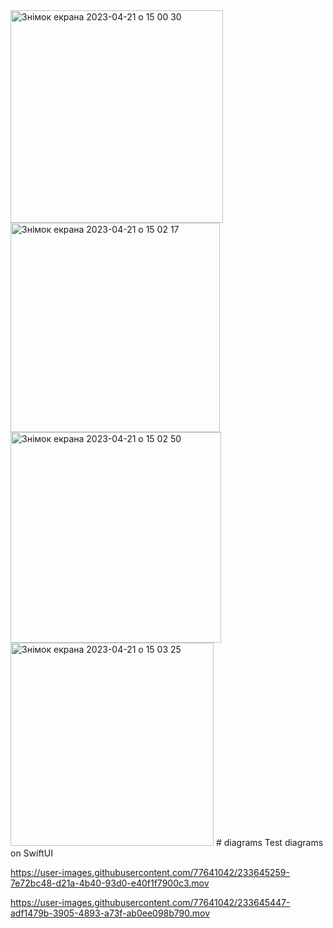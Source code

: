 <img width="340" alt="Знімок екрана 2023-04-21 о 15 00 30" src="https://user-images.githubusercontent.com/77641042/233643151-156dc8b4-20da-4801-8c28-f6f9ca09843d.png">
<img width="335" alt="Знімок екрана 2023-04-21 о 15 02 17" src="https://user-images.githubusercontent.com/77641042/233643155-1ddb73ec-aa6f-4f82-93b9-9df13469edfd.png">
<img width="337" alt="Знімок екрана 2023-04-21 о 15 02 50" src="https://user-images.githubusercontent.com/77641042/233643159-3789cefa-d332-4a99-97fb-6a130b69fe88.png">
<img width="325" alt="Знімок екрана 2023-04-21 о 15 03 25" src="https://user-images.githubusercontent.com/77641042/233643162-98c4e057-14d5-40cc-9fe9-88cf23317fd7.png">
# diagrams
Test diagrams on SwiftUI








https://user-images.githubusercontent.com/77641042/233645259-7e72bc48-d21a-4b40-93d0-e40f1f7900c3.mov



https://user-images.githubusercontent.com/77641042/233645447-adf1479b-3905-4893-a73f-ab0ee098b790.mov



